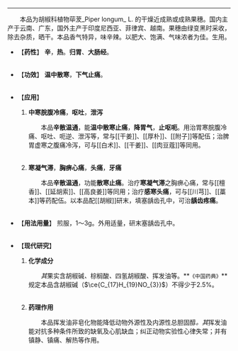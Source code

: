 ---
&emsp;&emsp;本品为胡椒科植物荜茇_Piper longum_ L. 的干燥近成熟或成熟果穗。国内主产于云南、广东，国外主产于印度尼西亚、菲律宾、越南。果穗由绿变黑时采收，除去杂质，晒干。本品香气特异，味辛辣。以肥大、饱满、气味浓者为佳。生用。

- 【**药性**】
	**辛**，**热**。**归胃**、**大肠经**。<br></br>

- 【**功效**】
	**温中散寒**，**下气止痛**。<br></br>

- 【**应用**】
	1. **中寒脘腹冷痛**，**呕吐**，**泄泻**
		
		&emsp;&emsp;本品**辛散温通**，能**温中散寒止痛**，**降胃气**，**止呕呃**。用治胃寒脘腹冷痛、呕吐、呃逆、泄泻等，常与[[干姜]]、[[厚朴]]、[[附子]]等配伍；治脾胃虚寒之腹痛冷泻，可与[[白术]]、[[干姜]]、[[肉豆蔻]]等同用。<br></br>
	
	2. **寒凝气滞**，**胸痹心痛**，**头痛**，**牙痛**
		
		&emsp;&emsp;本品**辛散温通**，功能**散寒止痛**。治疗**寒凝气滞**之胸痹心痛，常与[[檀香]]、[[延胡索]]、[[高良姜]]等同用；治疗**感寒头痛**，可与[[川芎]]、[[藁本]]等药配伍。以本品配[[胡椒]]研末，填塞龋齿孔中，可治**龋齿疼痛**。<br></br>

- 【**用法用量**】
	煎服，1～3g。外用适量，研末塞龋齿孔中。<br></br>

- 【**现代研究**】
	1. **化学成分**
		
		&emsp;&emsp;<dfn>其</dfn>果实含胡椒碱<dfn>、</dfn>棕榈酸<dfn>、</dfn>四氢胡椒酸<dfn>、</dfn>挥发油等。**`《中国药典》`**规定本品含胡椒碱（$\ce{C_{17}H_{19}NO_{3}}$）不得少于2.5%。<br></br>
	
	2. **药理作用**
		
		&emsp;&emsp;本品挥发油非皂化物能降低动物外源性及内源性总胆固醇<dfn>。其</dfn>挥发油能对抗多种条件所致的缺氧及心肌缺血；纠正动物实验性心律失常；并有镇静、镇痛、解热等作用。